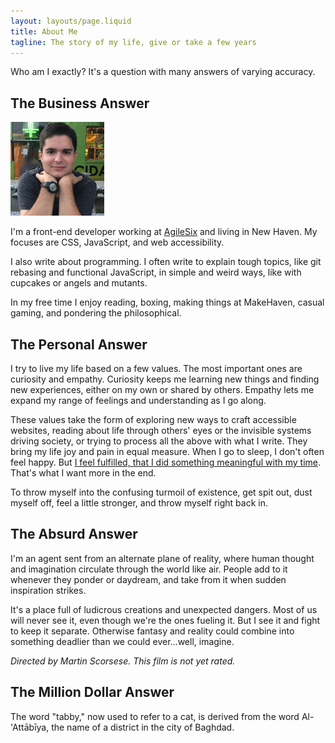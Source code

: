 ```yaml
---
layout: layouts/page.liquid
title: About Me
tagline: The story of my life, give or take a few years
---
```


Who am I exactly? It's a question with many answers of varying accuracy.

## The Business Answer

<div>
  <img width="150" height="150" class="logo ml-4 mb-4 border-radius-full hidden-sm-down" src="/assets/images/global/profile.jpg" alt="Maxwell's profile picture" />

  I'm a front-end developer working at [AgileSix](https://agile6.com/) and living in New Haven. My focuses are CSS, JavaScript, and web accessibility.

  I also write about programming. I often write to explain tough topics, like git rebasing and functional JavaScript, in simple and weird ways, like with cupcakes or angels and mutants.

  In my free time I enjoy reading, boxing, making things at MakeHaven, casual gaming, and pondering the philosophical.
</div>

## The Personal Answer

I try to live my life based on a few values. The most important ones are curiosity and empathy. Curiosity keeps me learning new things and finding new experiences, either on my own or shared by others. Empathy lets me expand my range of feelings and understanding as I go along.

These values take the form of exploring new ways to craft accessible websites, reading about life through others' eyes or the invisible systems driving society, or trying to process all the above with what I write. They bring my life joy and pain in equal measure. When I go to sleep, I don't often feel happy. But [I feel fulfilled, that I did something meaningful with my time](https://www.maxwellantonucci.com/posts/2017/05/16/2017-5-15-perfectly-unhappy-developer/). That's what I want more in the end.

To throw myself into the confusing turmoil of existence, get spit out, dust myself off, feel a little stronger, and throw myself right back in.
## The Absurd Answer

I'm an agent sent from an alternate plane of reality, where human thought and imagination circulate through the world like air. People add to it whenever they ponder or daydream, and take from it when sudden inspiration strikes.

It's a place full of ludicrous creations and unexpected dangers. Most of us will never see it, even though we're the ones fueling it. But I see it and fight to keep it separate. Otherwise fantasy and reality could combine into something deadlier than we could ever...well, imagine.

_Directed by Martin Scorsese. This film is not yet rated._

## The Million Dollar Answer

The word "tabby," now used to refer to a cat, is derived from the word Al-'Attābīya, the name of a district in the city of Baghdad.
